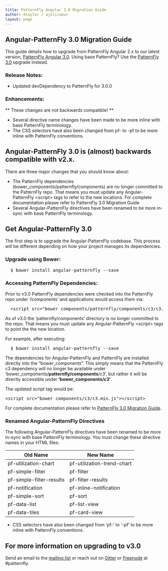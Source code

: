 ```yaml
---
title: PatternFly Angular 3.0 Migration Guide
author: dtaylor / ajolicoeur
layout: page
---
```

## Angular-PatternFly 3.0 Migration Guide

This guide details how to upgrade from PatternFly Angular 2.x to our latest version, [PatternFly Angular 3.0][1]. Using base PatternFly? Use the [PatternFly 3.0][8] upgrade instead.

### Release Notes:

  * Updated devDependency to PatternFly for 3.0.0

### Enhancements:
** These changes are not backwards compatible! **
  * Several directive name changes have been made to be more inline with base PatternFly terminology.
  * The CSS selectors have also been changed from pf- to -pf to be more inline with PatternFly conventions.

## Angular-PatternFly 3.0 is (almost) backwards compatible with v2.x.

There are three major changes that you should know about:

* The PatternFly dependencies (bower_components/patternfly/components) are no longer committed to the PatternFly repo. That means you must update any Angular-PatternFly &lt;script&gt; tags to refer to the new locations. For complete documentation please refer to PatternFly 3.0 Migration Guide
* Several Angular-PatternFly directives have been renamed to be more in-sync with base PatternFly terminology.

## Get Angular-PatternFly 3.0

The first step is to upgrade the Angular-PatternFly codebase. This process will be different depending on how your project manages its dependencies.

### Upgrade using Bower:

<pre class="prettyprint">
  $ bower install angular-patternfly --save
</pre>

### Accessing PatternFly Dependencies:
Prior to v3.0 PatternFly dependencies were checked into the PatternFly repo under ‘/components’ and applications would access them via:

<pre class="prettyprint">
  &lt;script src="bower_components/patternfly/components/c3/c3.min.js">&lt;/script&gt;
</pre>

As of v3.0 the ‘patternfly/components’ directory is no longer committed to the repo. That means you must update any Angular-PatternFly &lt;script&gt; tags to point the the new location.

For example, after executing:
<pre class="prettyprint">
  $ bower install angular-patternfly --save
</pre>

The dependencies for Angular-PatternFly and PatternFly are installed directly into the “bower_components”. This simply means that the PatternFly c3 dependency will no longer be available under ‘bower_components/**patternfly/components**/c3’, but rather it will be directly accessible under **‘bower_components/c3’**.

The updated script tag would be:
<pre class="prettyprint">
&lt;script src="bower_components/c3/c3.min.js">&lt;/script&gt;
</pre>

For complete documentation please refer to [PatternFly 3.0 Migration Guide][8].

### Renamed Angular-PatternFly Directives

The following Angular-PatternFly directives have been renamed to be more in-sync with base PatternFly terminology. You must change these directive names in your HTML files:

| Old Name  | New Name |
| ------------- | ------------- |
| pf-utilization-chart | pf-utilization-trend-chart  |
| pf-simple-filter  | pf-filter  |
| pf-simple-filter-results | pf-filter-results |
| pf-notification | pf-inline-notification |
| pf-simple-sort | pf-sort |
| pf-data-list | pf-list-view |
| pf-data-tiles | pf-card-view |

* CSS selectors have also been changed from ‘pf-’ to ‘-pf’ to be more inline with PatternFly conventions.

## For more information on upgrading to v3.0

Send an email to the [mailing list][5] or reach out on [Gitter][6] or [Freenode][7] at #patternfly.

 [1]: https://github.com/patternfly/angular-patternfly/releases
 [2]: https://support.microsoft.com/en-us/kb/262161
 [5]: mailto:patternfly@redhat.com
 [6]: https://gitter.im/patternfly/patternfly?utm_source=share-link&utm_medium=link&utm_campaign=share-link
 [7]: https://webchat.freenode.net/
 [8]: {{site.baseurl}}/get-started/patternfly-migration-guides/patternfly-migration-guide-3.0.md
